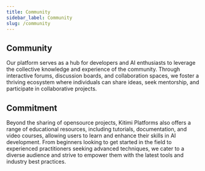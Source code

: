 ```yaml
---
title: Community
sidebar_label: Community
slug: /community
---
```

## Community

Our platform serves as a hub for developers and AI enthusiasts to leverage the collective knowledge and experience of the community. Through interactive forums, discussion boards, and collaboration spaces, we foster a thriving ecosystem where individuals can share ideas, seek mentorship, and participate in collaborative projects.

## Commitment

Beyond the sharing of opensource projects, Kitimi Platforms also offers a range of educational resources, including tutorials, documentation, and video courses, allowing users to learn and enhance their skills in AI development. From beginners looking to get started in the field to experienced practitioners seeking advanced techniques, we cater to a diverse audience and strive to empower them with the latest tools and industry best practices.